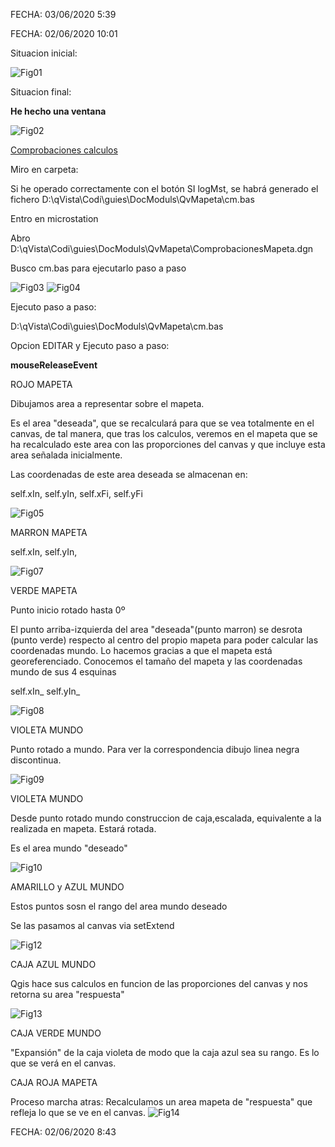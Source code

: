 ﻿FECHA: 03/06/2020 5:39


FECHA: 02/06/2020 10:01


Situacion inicial:


![Fig01](./fig01.png)




Situacion final:


**He hecho una ventana**




![Fig02](./fig02.png)




[Comprobaciones calculos](./comprobacionesQvMapeta.md)    


Miro en carpeta:


Si he operado correctamente con el botón SI logMst, se habrá generado el fichero D:\qVista\Codi\guies\DocModuls\QvMapeta\cm.bas


Entro en microstation


Abro D:\qVista\Codi\guies\DocModuls\QvMapeta\ComprobacionesMapeta.dgn


Busco cm.bas para ejecutarlo paso a paso




![Fig03](./fig03.png)
![Fig04](./fig04.png)


Ejecuto paso a paso:


D:\qVista\Codi\guies\DocModuls\QvMapeta\cm.bas


Opcion EDITAR y Ejecuto paso a paso:


**mouseReleaseEvent**


ROJO MAPETA


Dibujamos area a representar sobre el mapeta.


Es el area &quot;deseada&quot;, que se recalculará para que se vea totalmente en el canvas, de tal manera, que tras los calculos, veremos en el mapeta que se ha recalculado este area con las proporciones del canvas y que incluye esta area señalada inicialmente.


Las coordenadas de este area deseada se almacenan en:


self.xIn, self.yIn, self.xFi, self.yFi


![Fig05](./fig05.png)


MARRON MAPETA


self.xIn, self.yIn,


![Fig07](./fig07.png)


VERDE MAPETA


Punto inicio rotado hasta 0º


El punto arriba-izquierda del area &quot;deseada&quot;(punto marron) se desrota (punto verde) respecto al centro del propio mapeta para poder calcular las coordenadas mundo. Lo hacemos gracias a que el mapeta está georeferenciado. Conocemos el tamaño del mapeta y las coordenadas mundo de sus 4 esquinas


self.xIn\_ self.yIn\_


![Fig08](./fig08.png)


VIOLETA MUNDO


Punto rotado a mundo. Para ver la correspondencia dibujo linea negra discontinua.


![Fig09](./fig09.png)


VIOLETA MUNDO


Desde punto rotado mundo construccion de caja,escalada, equivalente a la realizada en mapeta. Estará rotada.


Es el area mundo &quot;deseado&quot;


![Fig10](./fig10.png)


AMARILLO y AZUL MUNDO


Estos puntos sosn el rango del area mundo deseado


Se las pasamos al canvas via setExtend


![Fig12](./fig12.png)


CAJA AZUL MUNDO


Qgis hace sus calculos en funcion de las proporciones del canvas y nos retorna su area &quot;respuesta&quot;


![Fig13](./fig13.png)


CAJA VERDE MUNDO


&quot;Expansión&quot; de la caja violeta de modo que la caja azul sea su rango. Es lo que se verá en el canvas.




CAJA ROJA MAPETA


Proceso marcha atras: Recalculamos un area mapeta de &quot;respuesta&quot; que refleja lo que se ve en el canvas.
![Fig14](./fig14.png)


FECHA: 02/06/2020 8:43




<!--stackedit_data:
eyJoaXN0b3J5IjpbLTEyNTkyMjg3ODksMTE5MTMwNjk0MSwxMj
Q3MjI2MjcyXX0=
-->